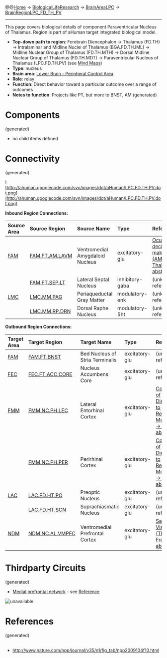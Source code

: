 @@[Home](Home.md) -> [BiologicalLifeResearch](BiologicalLifeResearch.md) -> [BrainAreaLPC](BrainAreaLPC.md) -> [BrainRegionLPC\_FD\_TH\_PV](BrainRegionLPC_FD_TH_PV.md)

---


This page covers biological details of component Paraventricular Nucleus of Thalamus.
Region is part of aHuman target integrated biological model.

  * **Top-down path to region**: Forebrain Diencephalon -> Thalamus (FD.TH) -> Intralaminar and Midline Nuclei of Thalamus (BGA.FD.TH.IML) -> Midline Nuclear Group of Thalamus (FD.TH.MTH) -> Dorsal Midline Nuclear Group of Thalamus (FD.TH.MDT) -> Paraventricular Nucleus of Thalamus (LPC.FD.TH.PV) (see [Mind Maps](OverallMindMaps.md))
  * **Type**: nucleus
  * **Brain area**: [Lower Brain - Peripheral Control Area](BrainAreaLPC.md)
  * **Role**: relay
  * **Function**: Direct behavior toward a particular outcome over a range of outcomes
  * **Notes to function**: Projects like PT, but more to BNST, AM
(generated)
# Components #
(generated)


  * no child items defined

# Connectivity #
(generated)


![http://ahuman.googlecode.com/svn/images/dot/aHuman/LPC.FD.TH.PV.dot.png](http://ahuman.googlecode.com/svn/images/dot/aHuman/LPC.FD.TH.PV.dot.png)

**Inbound Region Connections:**

| **Source Area** | **Source Region** | **Source Name** | **Type** | **Reference** |
|:----------------|:------------------|:----------------|:---------|:--------------|
| [FAM](BrainAreaFAM.md) | [FAM.FT.AM.LAVM](BrainRegionFAM_FT_AM_LAVM.md) | Ventromedial Amygdaloid Nucleus | excitatory-glu | [Oculomotor decision-making (AMYG -> Thalamus, abstract)](http://www.springerimages.com/Images/LifeSciences/1-10.1007_s00359-004-0565-9-0) |
|                 | [FAM.FT.SEP.LT](BrainRegionFAM_FT_SEP_LT.md) | Lateral Septal Nucleus | inhibitory-gaba | (unknown reference) |
| [LMC](BrainAreaLMC.md) | [LMC.MM.PAG](BrainRegionLMC_MM_PAG.md) | Periaqueductal Gray Matter | modulatory-enk | (unknown reference) |
|                 | [LMC.MM.RP.DRN](BrainRegionLMC_MM_RP_DRN.md) | Dorsal Raphe Nucleus | modulatory-5ht | (unknown reference) |

**Outbound Region Connections:**

| **Target Area** | **Target Region** | **Target Name** | **Type** | **Reference** |
|:----------------|:------------------|:----------------|:---------|:--------------|
| [FAM](BrainAreaFAM.md) | [FAM.FT.BNST](BrainRegionFAM_FT_BNST.md) | Bed Nucleus of Stria Terminalis | excitatory-glu | (unknown reference) |
| [FEC](BrainAreaFEC.md) | [FEC.FT.ACC.CORE](BrainRegionFEC_FT_ACC_CORE.md) | Nucleus Accumbens Core | excitatory-glu | (unknown reference) |
| [FMM](BrainAreaFMM.md) | [FMM.NC.PH.LEC](BrainRegionFMM_NC_PH_LEC.md) | Lateral Entorhinal Cortex | excitatory-glu | [Contributions of Diencephalon to Recognition Memory (MID -> EC, abstract)](http://learnmem.cshlp.org/content/18/6/384/F1.expansion.html) |
|                 | [FMM.NC.PH.PER](BrainRegionFMM_NC_PH_PER.md) | Perirhinal Cortex | excitatory-glu | [Contributions of Diencephalon to Recognition Memory (MID -> Perirhinal, abstract)](http://learnmem.cshlp.org/content/18/6/384/F1.expansion.html) |
| [LAC](BrainAreaLAC.md) | [LAC.FD.HT.PO](BrainRegionLAC_FD_HT_PO.md) | Preoptic Nucleus | excitatory-glu | (unknown reference) |
|                 | [LAC.FD.HT.SCN](BrainRegionLAC_FD_HT_SCN.md) | Suprachiasmatic Nucleus | excitatory-glu | (unknown reference) |
| [NDM](BrainAreaNDM.md) | [NDM.NC.AL.VMPFC](BrainRegionNDM_NC_AL_VMPFC.md) | Ventromedial Prefrontal Cortex | excitatory-glu | [Saccadic Vision (Thalamus -> FrontalCortex, abstract)](http://www.nature.com/nrn/journal/v5/n3/box/nrn1345_BX1.html) |

# Thirdparty Circuits #
(generated)

  * [Medial prefrontal network](http://www.nature.com/npp/journal/v35/n1/images/npp2009104f10.jpg) - see [Reference](http://www.nature.com/npp/journal/v35/n1/fig_tab/npp2009104f10.html)

<img src='http://www.nature.com/npp/journal/v35/n1/images/npp2009104f10.jpg' alt='unavailable'>


<h1>References</h1>
(generated)<br>
<br>
<ul><li><a href='http://www.nature.com/npp/journal/v35/n1/fig_tab/npp2009104f10.html'>http://www.nature.com/npp/journal/v35/n1/fig_tab/npp2009104f10.html</a></li></ul>
